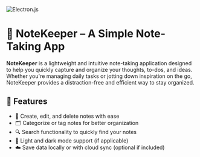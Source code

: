 ![Electron.js](https://img.shields.io/badge/Electron-191970?style=for-the-badge&logo=Electron&logoColor=white)

# 📝 NoteKeeper – A Simple Note-Taking App

**NoteKeeper** is a lightweight and intuitive note-taking application designed to help you quickly capture and organize your thoughts, to-dos, and ideas. Whether you're managing daily tasks or jotting down inspiration on the go, NoteKeeper provides a distraction-free and efficient way to stay organized.

## 🚀 Features

- 🧠 Create, edit, and delete notes with ease
- 🗂️ Categorize or tag notes for better organization
- 🔍 Search functionality to quickly find your notes
- 🌙 Light and dark mode support (if applicable)
- ☁️ Save data locally or with cloud sync (optional if included)

